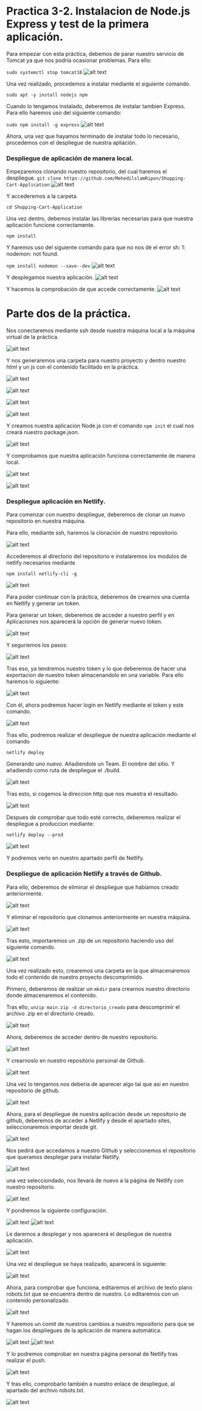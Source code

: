 # Practica 3-2. Instalacion de Node.js Express y test de la primera aplicación.

Para empezar con esta práctica, debemos de parar nuestro servicio de Tomcat ya que nos podría ocasionar problemas. Para ello:

```sudo systemctl stop tomcat10```
![alt text](./imagenes_actividad_3_2/image.png)

Una vez realizado, procedemos a instalar mediante el siguiente comando.

```sudo apt -y install nodejs npm```

Cuando lo tengamos instalado, deberemos de instalar tambien Express. Para ello haremos uso del siguiente comando:

```sudo npm install -g express```
![alt text](./imagenes_actividad_3_2/image-1.png)

Ahora, una vez que hayamos terminado de instalar todo lo necesario, procedemos con el despliegue de nuestra apliación.

### Despliegue de aplicación de manera local.

Empezaremos clonando nuestro repositorio, del cual haremos el despliegue. 
```git clone https://github.com/MehedilslamRipon/Shopping-Cart-Application```
![alt text](./imagenes_actividad_3_2/image-2.png)

Y accederemos a la carpeta.

```cd Shopping-Cart-Application```

Una vez dentro, debemos instalar las librerías necesarias para que nuestra aplicación funcione correctamente.

```npm install```

Y haremos uso del siguiente comando para que no nos dé el error sh: 1: nodemon: not found.

```npm install nodemon --save--dev```
![alt text](./imagenes_actividad_3_2/image-3.png)

Y desplegamos nuestra aplicación.
![alt text](./imagenes_actividad_3_2/image-4.png)

Y hacemos la comprobación de que accede correctamente.
![alt text](./imagenes_actividad_3_2/image-5.png)

# Parte dos de la práctica.

Nos conectaremos mediante ssh desde nuestra máquina local a la máquina virtual de la práctica.

![alt text](./imagenes_actividad_3_2/image-6.png)

Y nos generaremos una carpeta para nuestro proyecto y dentro nuestro html y un js con el contenido facilitado en la práctica.

![alt text](./imagenes_actividad_3_2/image-7.png)

![alt text](./imagenes_actividad_3_2/image-8.png)

![alt text](./imagenes_actividad_3_2/image-9.png)

![alt text](./imagenes_actividad_3_2/image-10.png)

Y creamos nuestra aplicacion Node.js con el comando ```npm init``` el cual nos creará nuestro package.json.

![alt text](./imagenes_actividad_3_2/image-11.png)

Y comprobamos que nuestra aplicación funciona correctamente de manera local.

![alt text](./imagenes_actividad_3_2/image-12.png)

![alt text](./imagenes_actividad_3_2/image-13.png)

### Despliegue aplicación en Netlify.

Para comenzar con nuestro despliegue, deberemos de clonar un nuevo repositorio en nuestra máquina. 

Para ello, mediante ssh, haremos la clonación de nuestro repositorio.

![alt text](./imagenes_actividad_3_2/image-14.png)

Accederemos al directorio del repositorio e instalaremos los modulos de netlify necesarios mediante 

```npm install netlify-cli -g```

![alt text](./imagenes_actividad_3_2/image-15.png)

Para poder continuar con la práctica, deberemos de crearnos una cuenta en Netlify y generar un token.

Para generar un token, deberemos de acceder a nuestro perfil y en Aplicaciones nos aparecerá la opción de generar nuevo token.

![alt text](./imagenes_actividad_3_2/image-17.png)

Y seguriemos los pasos:

![alt text](./imagenes_actividad_3_2/image-18.png)

Tras eso, ya tendremos nuestro token y lo que deberemos de hacer una exportacion de nuestro token almacenandolo en una variable. Para ello haremos lo siguiente:

![alt text](./imagenes_actividad_3_2/image-19.png)

Con él, ahora podremos hacer login en Netlify mediante el token y este comando.

![alt text](./imagenes_actividad_3_2/image-20.png)

Tras ello, podremos realizar el despliegue de nuestra aplicación mediante el comando 

```netlify deploy```

Generando uno nuevo.
Añadiendole un Team.
El nombre del sitio.
Y añadiendo como ruta de despliegue el ./build.

![alt text](./imagenes_actividad_3_2/image-21.png)

Tras esto, si cogemos la direccion http que nos muestra el resultado.

![alt text](./imagenes_actividad_3_2/image-23.png)

Despues de comprobar que todo esté correcto, deberemos realizar el despliegue a produccion mediante:

```netlify deploy --prod```

![alt text](./imagenes_actividad_3_2/image-22.png)

Y podremos verlo en nuestro apartado perfil de Netlify.

### Despliegue de aplicación Netlify a través de Github.

Para ello, deberemos de eliminar el despliegue que habíamos creado anteriormente.

![alt text](./imagenes_actividad_3_2/image-24.png)

Y eliminar el repositorio que clonamos anteriormente en nuestra máquina.

![alt text](./imagenes_actividad_3_2/image-25.png)

Tras esto, importaremos un .zip de un repositorio haciendo uso del siguiente comando.

![alt text](./imagenes_actividad_3_2/image-26.png)

Una vez realizado esto, crearemos una carpeta en la que almacenaremos todo el contenido de nuestro proyecto descomprimido. 

Primero, deberemos de realizar un ```mkdir``` para crearnos nuestro directorio donde almacenaremos el contenido.

Tras ello, ```unzip main.zip -d directorio_creado``` para descomprimir el archivo .zip en el directorio creado.

![alt text](./imagenes_actividad_3_2/image-27.png)

Ahora, deberemos de acceder dentro de nuestro repositorio.

![alt text](./imagenes_actividad_3_2/image-28.png)

Y crearnoslo en nuestro repositorio personal de Github.

![alt text](./imagenes_actividad_3_2/image-29.png)

Una vez lo tengamos nos debería de aparecer algo tal que así en nuestro repositorio de github.

![alt text](./imagenes_actividad_3_2/image-30.png)

Ahora, para el despliegue de nuestra aplicación desde un repositorio de github, deberemos de acceder a Netlify y desde el apartado sites, seleccionaremos importar desde git.

![alt text](./imagenes_actividad_3_2/image-31.png)

Nos pedirá que accedamos a nuestro Github y seleccionemos el repositorio que queramos desplegar para instalar Netlify.

![alt text](./imagenes_actividad_3_2/image-32.png)

una vez selecciondado, nos llevará de nuevo a la página de Netlify con nuestro repositorio.

![alt text](./imagenes_actividad_3_2/image-33.png)

Y pondremos la siguiente configuración.

![alt text](./imagenes_actividad_3_2/image-34.png)
![alt text](./imagenes_actividad_3_2/image-35.png)

Le daremos a desplegar y nos aparecerá el despliegue de nuestra aplicación.

![alt text](./imagenes_actividad_3_2/image-36.png)

Una vez el despliegue se haya realizado, aparecerá lo siguiente:

![alt text](./imagenes_actividad_3_2/image-37.png)

Ahora, para comprobar que funciona, editaremos el archivo de texto plano robots.txt que se encuentra dentro de nuestro. Lo editaremos con un contenido personalizado.

![alt text](./imagenes_actividad_3_2/image-38.png)

Y haremos un comit de nuestros cambios a nuestro repositorio para que se hagan los despliegues de la aplicación de manera automática.

![alt text](./imagenes_actividad_3_2/image-39.png)
![alt text](./imagenes_actividad_3_2/image-40.png)

Y lo podremos comprobar en nuestra página personal de Netlify tras realizar el push.

![alt text](./imagenes_actividad_3_2/image-41.png)

Y tras ello, comprobarlo también a nuestro enlace de despliegue, al apartado del archivo robots.txt.

![alt text](./imagenes_actividad_3_2/image-42.png)